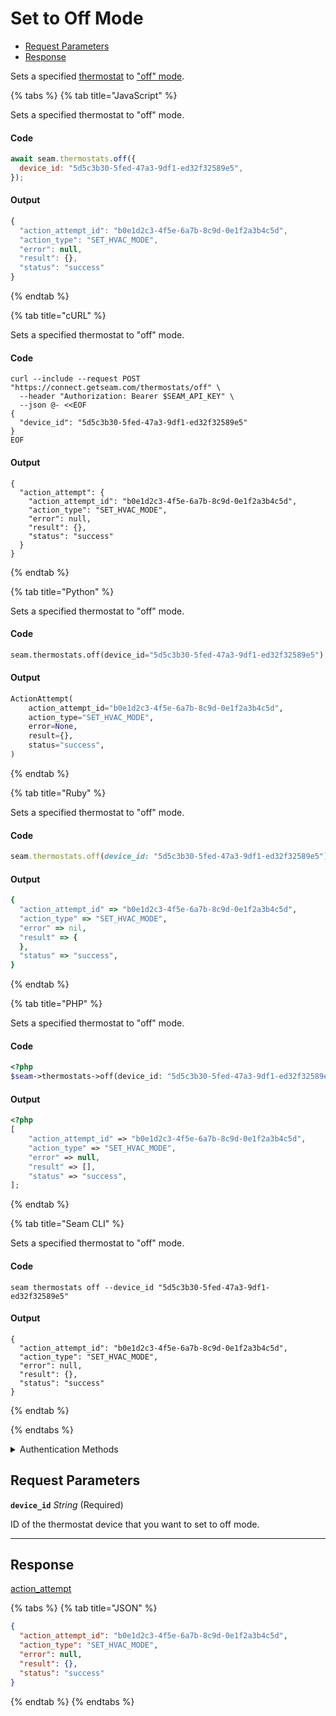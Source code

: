 # Set to Off Mode

- [Request Parameters](#request-parameters)
- [Response](#response)

Sets a specified [thermostat](https://docs.seam.co/latest/capability-guides/thermostats) to ["off" mode](https://docs.seam.co/latest/capability-guides/thermostats/configure-current-climate-settings).


{% tabs %}
{% tab title="JavaScript" %}

Sets a specified thermostat to "off" mode.

#### Code

```javascript
await seam.thermostats.off({
  device_id: "5d5c3b30-5fed-47a3-9df1-ed32f32589e5",
});
```

#### Output

```javascript
{
  "action_attempt_id": "b0e1d2c3-4f5e-6a7b-8c9d-0e1f2a3b4c5d",
  "action_type": "SET_HVAC_MODE",
  "error": null,
  "result": {},
  "status": "success"
}
```
{% endtab %}

{% tab title="cURL" %}

Sets a specified thermostat to "off" mode.

#### Code

```curl
curl --include --request POST "https://connect.getseam.com/thermostats/off" \
  --header "Authorization: Bearer $SEAM_API_KEY" \
  --json @- <<EOF
{
  "device_id": "5d5c3b30-5fed-47a3-9df1-ed32f32589e5"
}
EOF
```

#### Output

```curl
{
  "action_attempt": {
    "action_attempt_id": "b0e1d2c3-4f5e-6a7b-8c9d-0e1f2a3b4c5d",
    "action_type": "SET_HVAC_MODE",
    "error": null,
    "result": {},
    "status": "success"
  }
}
```
{% endtab %}

{% tab title="Python" %}

Sets a specified thermostat to "off" mode.

#### Code

```python
seam.thermostats.off(device_id="5d5c3b30-5fed-47a3-9df1-ed32f32589e5")
```

#### Output

```python
ActionAttempt(
    action_attempt_id="b0e1d2c3-4f5e-6a7b-8c9d-0e1f2a3b4c5d",
    action_type="SET_HVAC_MODE",
    error=None,
    result={},
    status="success",
)
```
{% endtab %}

{% tab title="Ruby" %}

Sets a specified thermostat to "off" mode.

#### Code

```ruby
seam.thermostats.off(device_id: "5d5c3b30-5fed-47a3-9df1-ed32f32589e5")
```

#### Output

```ruby
{
  "action_attempt_id" => "b0e1d2c3-4f5e-6a7b-8c9d-0e1f2a3b4c5d",
  "action_type" => "SET_HVAC_MODE",
  "error" => nil,
  "result" => {
  },
  "status" => "success",
}
```
{% endtab %}

{% tab title="PHP" %}

Sets a specified thermostat to "off" mode.

#### Code

```php
<?php
$seam->thermostats->off(device_id: "5d5c3b30-5fed-47a3-9df1-ed32f32589e5");
```

#### Output

```php
<?php
[
    "action_attempt_id" => "b0e1d2c3-4f5e-6a7b-8c9d-0e1f2a3b4c5d",
    "action_type" => "SET_HVAC_MODE",
    "error" => null,
    "result" => [],
    "status" => "success",
];
```
{% endtab %}

{% tab title="Seam CLI" %}

Sets a specified thermostat to "off" mode.

#### Code

```seam_cli
seam thermostats off --device_id "5d5c3b30-5fed-47a3-9df1-ed32f32589e5"
```

#### Output

```seam_cli
{
  "action_attempt_id": "b0e1d2c3-4f5e-6a7b-8c9d-0e1f2a3b4c5d",
  "action_type": "SET_HVAC_MODE",
  "error": null,
  "result": {},
  "status": "success"
}
```
{% endtab %}

{% endtabs %}


<details>

<summary>Authentication Methods</summary>

- API key
- Client session token
- Personal access token
  <br>Must also include the `seam-workspace` header in the request.

To learn more, see [Authentication](https://docs.seam.co/latest/api/authentication).
</details>

## Request Parameters

**`device_id`** *String* (Required)

ID of the thermostat device that you want to set to off mode.

---


## Response

[action\_attempt](./)

{% tabs %}
{% tab title="JSON" %}
```json
{
  "action_attempt_id": "b0e1d2c3-4f5e-6a7b-8c9d-0e1f2a3b4c5d",
  "action_type": "SET_HVAC_MODE",
  "error": null,
  "result": {},
  "status": "success"
}
```
{% endtab %}
{% endtabs %}
